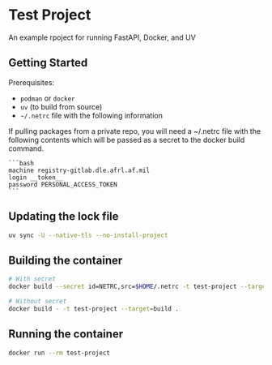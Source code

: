 # Test Project

An example rpoject for running FastAPI, Docker, and UV

## Getting Started

Prerequisites:

- `podman` or `docker`
- `uv` (to build from source)
- `~/.netrc` file with the following information

If pulling packages from a private repo, you will need a ~/.netrc file with the following contents which will be passed as a secret to the docker build command.

    ```bash
    machine registry-gitlab.dle.afrl.af.mil
    login __token__
    password PERSONAL_ACCESS_TOKEN
    ```

## Updating the lock file

```bash
uv sync -U --native-tls --no-install-project
```

## Building the container

```bash
# With secret
docker build --secret id=NETRC,src=$HOME/.netrc -t test-project --target=build .

# Without secret
docker build - -t test-project --target=build .
```

## Running the container

```bash
docker run --rm test-project
```

